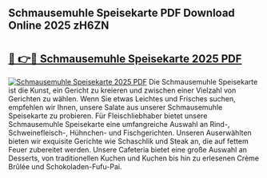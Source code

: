 ## Schmausemuhle Speisekarte PDF Download Online 2025 zH6ZN

# <h2><a href="http://gc8gdj.nevu.top/?p=Schmausemuhle+Speisekarte">🔗 👉🔴 Schmausemuhle Speisekarte 2025 PDF</a></h2>

[![Schmausemuhle Speisekarte 2025 PDF](https://i.imgur.com/dBaPXMq.png)](http://gc8gdj.nevu.top/?p=Schmausemuhle+Speisekarte)
Die Schmausemuhle Speisekarte ist die Kunst, ein Gericht zu kreieren und zwischen einer Vielzahl von Gerichten zu wählen. Wenn Sie etwas Leichtes und Frisches suchen, empfehlen wir Ihnen, unsere Salate aus unserer Schmausemuhle Speisekarte zu probieren. Für Fleischliebhaber bietet unsere Schmausemuhle Speisekarte eine umfangreiche Auswahl an Rind-, Schweinefleisch-, Hühnchen- und Fischgerichten. Unseren Auserwählten bieten wir exquisite Gerichte wie Schaschlik und Steak an, die auf fettem Feuer zubereitet werden. Unsere Cafeteria bietet eine große Auswahl an Desserts, von traditionellen Kuchen und Kuchen bis hin zu erlesenen Crème Brûlée und Schokoladen-Fufu-Pai.
